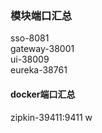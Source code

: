 ### 模块端口汇总

sso-8081  
gateway-38001  
ui-38009  
eureka-38761  

#### docker端口汇总
zipkin-39411:9411 w
